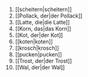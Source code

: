 1. [[scheitern|scheitern]]
2. [[Pollack, der|der Pollack]]
3. [[Latte, die|die Latte]]
4. [[Korn, das|das Korn]]
5. [[Kot, der|der Kot]]
6. [[koten|koten]]
7. [[krosch|krosch]]
8. [[pucken|pucken]]
9. [[Trost, der|der Trost]]
10. [[Wal, der|der Wal]]

